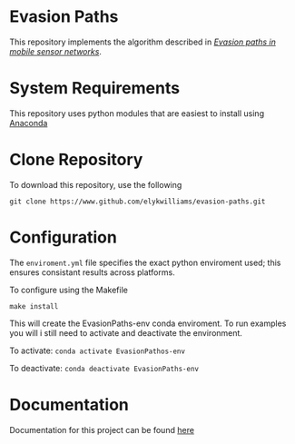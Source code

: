 # Evasion Paths

This repository implements the algorithm described in _[Evasion paths in mobile sensor networks](https://arxiv.org/pdf/1308.3536.pdf)_.

# System Requirements
This repository uses python modules that are easiest to install using [Anaconda](https://www.anaconda.com/)

# Clone Repository
To download this repository, use the following 

`git clone https://www.github.com/elykwilliams/evasion-paths.git`

# Configuration 
The `enviroment.yml` file specifies the exact python enviroment used; this ensures consistant results across platforms. 


To configure using the Makefile

`make install`


This will create the EvasionPaths-env conda enviroment. To run examples you will i still need to activate and deactivate the environment.

To activate:
`conda activate EvasionPathos-env`

To deactivate:
`conda deactivate EvasionPaths-env`

# Documentation
Documentation for this project can be found [here](https://elykwilliams.github.io/EvasionPaths/)



